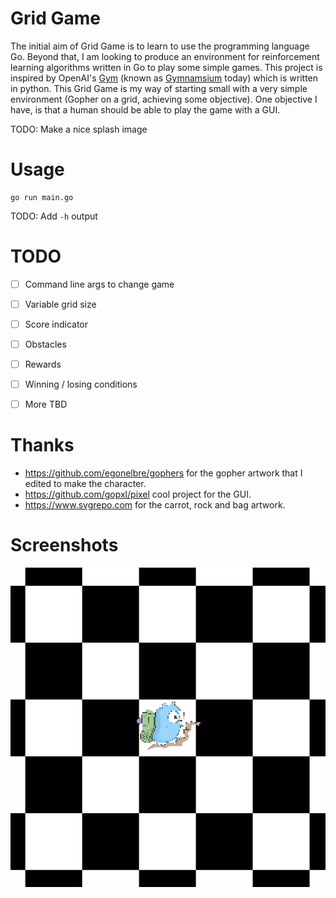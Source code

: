 # Grid Game

The initial aim of Grid Game is to learn to use the programming language Go. Beyond that, I am looking to produce an environment for reinforcement learning algorithms written in Go to play some simple games. This project is inspired by OpenAI's [Gym](https://github.com/openai/gym) (known as [Gymnamsium](https://github.com/Farama-Foundation/Gymnasium) today) which is written in python. This Grid Game is my way of starting small with a very simple environment (Gopher on a grid, achieving some objective). One objective I have, is that a human should be able to play the game with a GUI.

TODO: Make a nice splash image

# Usage
```
go run main.go
```
TODO: Add `-h` output

# TODO
- [ ] Command line args to change game
- [ ] Variable grid size
- [ ] Score indicator
- [ ] Obstacles
- [ ] Rewards
- [ ] Winning / losing conditions
- [ ] More TBD


# Thanks
- https://github.com/egonelbre/gophers for the gopher artwork that I edited to make the character.
- https://github.com/gopxl/pixel cool project for the GUI.
- https://www.svgrepo.com for the carrot, rock and bag artwork.

# Screenshots
![](https://github.com/jgs377/go-grid-game/blob/main/assets/Screenshot1.png?raw=true)